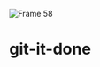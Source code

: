 ![Frame 58](https://user-images.githubusercontent.com/77648727/110423056-400b7400-8055-11eb-86a6-4bd3f52c85bc.png)
# git-it-done
